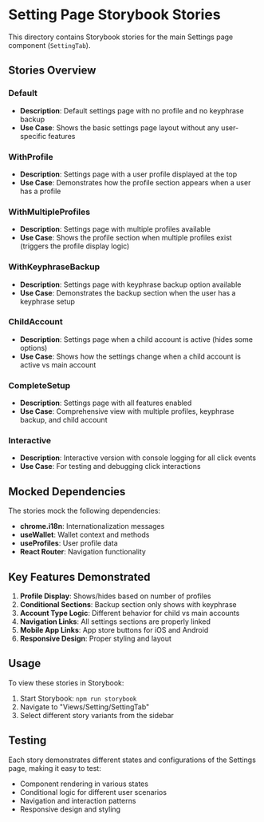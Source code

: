# Setting Page Storybook Stories

This directory contains Storybook stories for the main Settings page component (`SettingTab`).

## Stories Overview

### Default

- **Description**: Default settings page with no profile and no keyphrase backup
- **Use Case**: Shows the basic settings page layout without any user-specific features

### WithProfile

- **Description**: Settings page with a user profile displayed at the top
- **Use Case**: Demonstrates how the profile section appears when a user has a profile

### WithMultipleProfiles

- **Description**: Settings page with multiple profiles available
- **Use Case**: Shows the profile section when multiple profiles exist (triggers the profile display logic)

### WithKeyphraseBackup

- **Description**: Settings page with keyphrase backup option available
- **Use Case**: Demonstrates the backup section when the user has a keyphrase setup

### ChildAccount

- **Description**: Settings page when a child account is active (hides some options)
- **Use Case**: Shows how the settings change when a child account is active vs main account

### CompleteSetup

- **Description**: Settings page with all features enabled
- **Use Case**: Comprehensive view with multiple profiles, keyphrase backup, and child account

### Interactive

- **Description**: Interactive version with console logging for all click events
- **Use Case**: For testing and debugging click interactions

## Mocked Dependencies

The stories mock the following dependencies:

- **chrome.i18n**: Internationalization messages
- **useWallet**: Wallet context and methods
- **useProfiles**: User profile data
- **React Router**: Navigation functionality

## Key Features Demonstrated

1. **Profile Display**: Shows/hides based on number of profiles
2. **Conditional Sections**: Backup section only shows with keyphrase
3. **Account Type Logic**: Different behavior for child vs main accounts
4. **Navigation Links**: All settings sections are properly linked
5. **Mobile App Links**: App store buttons for iOS and Android
6. **Responsive Design**: Proper styling and layout

## Usage

To view these stories in Storybook:

1. Start Storybook: `npm run storybook`
2. Navigate to "Views/Setting/SettingTab"
3. Select different story variants from the sidebar

## Testing

Each story demonstrates different states and configurations of the Settings page, making it easy to test:

- Component rendering in various states
- Conditional logic for different user scenarios
- Navigation and interaction patterns
- Responsive design and styling
